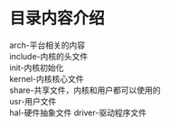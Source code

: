 # 目录内容介绍 
arch-平台相关的内容  
include-内核的头文件  
init-内核初始化  
kernel-内核核心文件  
share-共享文件，内核和用户都可以使用的  
usr-用户文件  
hal-硬件抽象文件
driver-驱动程序文件
